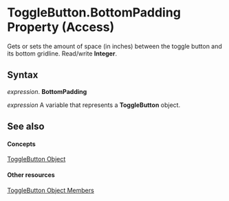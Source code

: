 
# ToggleButton.BottomPadding Property (Access)

Gets or sets the amount of space (in inches) between the toggle button and its bottom gridline. Read/write  **Integer**.


## Syntax

 _expression_. **BottomPadding**

 _expression_ A variable that represents a **ToggleButton** object.


## See also


#### Concepts


[ToggleButton Object](1c20d809-d7db-e096-4328-ebb4d79e770e.md)
#### Other resources


[ToggleButton Object Members](487101e7-c090-eb79-3671-5c9ce86cb6b0.md)
